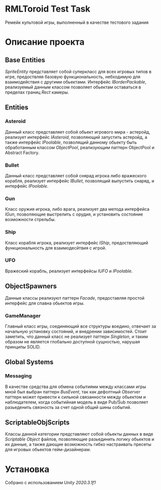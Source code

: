 # RMLToroid Test Task
Ремейк культовой игры, выполненный в качестве тестового задания
# Описание проекта
## Base Entities
*SpriteEntity* представляет собой суперкласс для всех игровых типов в игре, предоствляя базовую функциональность, небходимую для взаимодействия с другими обьектами. Интерфейс *IBorderPackable*, реализуемый данным классом позволяет обьектам оставаться в пределах границ *Rect* камеры.
## Entities
### Asteroid
Данный класс представляет собой обьект игрового мира - астеройд, реализует интерфейс *IAsteroid*, позволяющий запустить астеройд, а также интерфейс *IPoolable*, позволящий данному обьекту быть обработанным классом *ObjectPool*, реализующим паттерн ObjectPool и Abstract Factory.
### Bullet
Данный класс представляет собой снярад игрока либо вражеского корабля, реализует интерфейс *IBullet*, позволящий выпустить снаряд, и интерфейс *IPoolable*.
### Gun
Класс оружия игрока, либо врага, реализует два метода интерфейса *IGun*, позволяющие выстрелить с орудия, и установить состояние возможности стрельбы.
### Ship
Класс корабля игрока, реализует интерфейс *IShip*, предоствляющий функциональность для взаимодесйтвия с игрой.
### UFO
Вражеский корабль, реализует интерфейсы *IUFO* и *IPoolable*.
## ObjectSpawners
Данные классы реализуют паттерн *Facade*, предоставляя простой интерфейс для спавна обьектов игры.
### GameManager
Главный класс игры, соединяющий все структуры воедино, отвечает за начальную установку состояний, и внедрении зависимостей. Стоит заметить, что данный класс не реализует паттерн *Singleton*, и таким образом не является глобально доступной сущностью, нарушая принципы SOLID.
## Global Systems
### Messaging
В качестве средства для обмена событиями между классами игры мной был выбран паттерн *BusEvent*, так как дефолтный *Observer* паттерн может привести к сильной связанности между обьектом и наблюдателем, когда событийная модель в виде Pub/Sub позволяет разьеденить связность за счет одной общий шины событий.
## ScriptableObjScripts
Классы данной категории представляют собой обьекты данных в виде *Scriptable Object* файлов, позволяющие разьединить логику обьектов и их данные, а также дающие возможность гибко настраивать пресеты для игровых обьектов гейм-дизайнерам.
# Установка
Собрано с использованием *Unity 2020.3.1f1*

